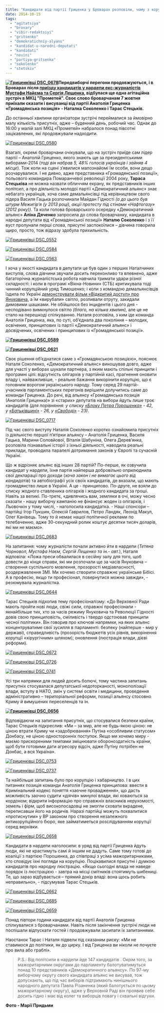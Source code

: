 ```yaml
---
title: "Кандидати від партії Гриценка у Броварах розповіли, чому з корупцією боротимуться не вилами"
date: 2014-10-15
tags: 
  - "agitatsiya"
  - "brovary"
  - "vibir-redaktsiyi"
  - "gritsenko"
  - "demokratichniy-alyans"
  - "kandidat-u-narodni-deputati"
  - "kandidati"
  - "novini"
  - "partiya-gritsenka"
  - "sokolenko"
  - "stetskiv"
---
```


**[![Гриценківці DSC_0678](https://mpz.brovary.org/wp-content/uploads/2014/10/Gritsenkivtsi-DSC_0678.jpg)](https://mpz.brovary.org/wp-content/uploads/2014/10/Gritsenkivtsi-DSC_0678.jpg)Передвиборчі перегони продовжуються, і в Броварах після [приїзду кандидатів у нардепи екс-журналістів Мустафи Найєма та Сергія Лещенка](https://mpz.brovary.org/troyanskiy-kin-u-velikiy-polititsi-top-zhurnalisti-pidtrimali-rizanenka-abi-spilno-onovlyuvati-ukrayinu/), відбулася ще одна агітаційна зустріч в МКЦ "Прометей". Своє слово броварчанам 7 жовтня приїхали сказати і висуванці від партії Анатолія Гриценка «Громадянська позиція» - Наталка Соколенко і Тарас Стецьків.**

До останньої хвилини організатори зустрічі переймалися за ймовірно малу кількість присутніх, адже – буденний день, робочий час. Однак до 16:00 у малій залі МКЦ «Прометей» набралося понад півсотні зацікавлених, які продовжували надходити.

[![Гриценківці DSC_0580](https://mpz.brovary.org/wp-content/uploads/2014/10/Gritsenkivtsi-DSC_0580.jpg)](https://mpz.brovary.org/wp-content/uploads/2014/10/Gritsenkivtsi-DSC_0580.jpg)

Взагалі, окремі броварчани очікували, що на зустріч приїде сам лідер партії – Анатолій Гриценко, якого знають ще за президентськими виборами-2014 (_тоді він набрав 5, 48% голосів українців і зайняв 4 місце_). Тож коли на сцені з’явилися малознайомі їм особи, вони дещо розчарувалися. І не дивно, адже представника «Громадянської позиції», польового командира Помаранчевої революції 2004 року, **Тараса Стецьківа** не можна назвати обличчям екрану, як представників інших політсил, а про діяльність молодої партії «Демократичний альянс» знає небагато українців, хоча саме демальянсівці під керівництвом свого лідера Василя Гацька розпочинали Майдан Гідності _(а до цього був штурм Межигір’я (у 2013 році), акції протесту під стінами «Нафтогазу» (2012 року))_. Та коли голова броварського осередку «Демократичний альянс» **Аліна Дяченко** запросила до слова броварчанку, кандидата в народні депутати від «Громадянської позиції» **Наталю Соколенко** і з її вуст пролунали перші слова, присутні заспокоїлися – дівчина говорила щиро, просто, тож відразу здобула прихильність.

[![Гриценківці DSC_0552](https://mpz.brovary.org/wp-content/uploads/2014/10/Gritsenkivtsi-DSC_0552.jpg)](https://mpz.brovary.org/wp-content/uploads/2014/10/Gritsenkivtsi-DSC_0552.jpg)

[![Гриценківці DSC_0584](https://mpz.brovary.org/wp-content/uploads/2014/10/Gritsenkivtsi-DSC_0584.jpg)](https://mpz.brovary.org/wp-content/uploads/2014/10/Gritsenkivtsi-DSC_0584.jpg)

[![Гриценківці DSC_0563](https://mpz.brovary.org/wp-content/uploads/2014/10/Gritsenkivtsi-DSC_0563.jpg)](https://mpz.brovary.org/wp-content/uploads/2014/10/Gritsenkivtsi-DSC_0563.jpg)

І хоча у якості кандидата в депутати це був один з перших Наталчиних виступів, слова дівчини звучали досить переконливо та впевнено, адже багаторічна журналістська робота навчила тримати удари різної складності: і коли в програмі «Вікна-Новини» (СТБ) критикувала тоді чинний корупційний уряд Тимошенко; і коли з командою демальянсівців їздила по Україні [демонструвати фільм «Відкритий доступ» про Януковича](https://mpz.brovary.org/zi-shvabroyu-na-vinishhuvach-yak-brovarska-vlada-namagalas-pereshkoditi-vidkritomu-dostupu/), а їм «вирубали» світло, розливали отруту, закидали димовими шашками. Не обійшлося без інцидентів і цього дня - несподівано вимкнулося світло _(благо, на кілька хвилин),_ але це не стало на перешкоді спілкуванню. Наталя розповіла, з ким іде команда Анатолія Гриценка, яка, по суті, об’єднала два покоління – молодих, освічених, принципових із партії «Демократичний альянс» і досвідчених, освічених і принципових із «Громадянської позиції».

**[![Гриценківці DSC_0589](https://mpz.brovary.org/wp-content/uploads/2014/10/Gritsenkivtsi-DSC_0589.jpg)](https://mpz.brovary.org/wp-content/uploads/2014/10/Gritsenkivtsi-DSC_0589.jpg)**

**[![Гриценківці DSC_0621](https://mpz.brovary.org/wp-content/uploads/2014/10/Gritsenkivtsi-DSC_0621.jpg)](https://mpz.brovary.org/wp-content/uploads/2014/10/Gritsenkivtsi-DSC_0621.jpg)**

Своє рішення об’єднатися саме з «Громадянською позицією», пояснює Наталя Соколенко, «Демократичний альянс» виношував довго, адже для участі у виборах шукали партнера, з яким мають спільні принципи і програмні цілі: відсутність олігархів у партійній касі, прагнення оновити владу і, найважливіше, - реальне бажання викорінити корупцію, що є головним ворогом українського народу. Тому серед 29 партій-учасників парламентських перегонів вирішили долучитись саме до команди Гриценка. До речі, від альянсу «Громадянська позиція (Анатолія Гриценка)» зі «старих» депутатів на вибори йдуть лише троє кандидатів _(для порівняння: у списку_ _[«Блоку Петра Порошенка»](http://uk.wikipedia.org/wiki/%D0%91%D0%BB%D0%BE%D0%BA_%D0%9F%D0%B5%D1%82%D1%80%D0%B0_%D0%9F%D0%BE%D1%80%D0%BE%D1%88%D0%B5%D0%BD%D0%BA%D0%B0) - 42, у [«Батьківщині»](http://uk.wikipedia.org/wiki/%D0%92%D0%9E_%D0%91%D0%B0%D1%82%D1%8C%D0%BA%D1%96%D0%B2%D1%89%D0%B8%D0%BD%D0%B0) - 26, у [«Свободі»](http://uk.wikipedia.org/wiki/%D0%92%D0%9E_%D0%A1%D0%B2%D0%BE%D0%B1%D0%BE%D0%B4%D0%B0) - 23)_.

[![Гриценківці DSC_0717](https://mpz.brovary.org/wp-content/uploads/2014/10/Gritsenkivtsi-DSC_0717.jpg)](https://mpz.brovary.org/wp-content/uploads/2014/10/Gritsenkivtsi-DSC_0717.jpg)

Під час свого виступу Наталія Соколенко коротко ознайомила присутніх із діяльністю першої п’ятірки альянсу – Анатолія Гриценка, Василя Гацька, Марини Соловйової, Віталія Шабуніна, Олега Дерев’янка, розповіла пізнавальні історії з їхньої діяльності, наводила реальні приклади, проводила паралелі дотримання законів у Європі та сучасній Україні.

Що ж відрізняє альянс від інших 28 партій? По-перше, як озвучила кандидат у нардепи, їхня партія найперша добровільно оприлюднила свої декларації про доходи (_хоча закон і не вимагає цього від кандидатів_) та автобіографії усіх своїх кандидатів, де вказали, що мають громадянство лише в Україні. А це - принципово. По-друге, не взяли до списку жодного ставленика олігархів і жодного кандидата за гроші. Навіть за великі. По-третє, «дивлячись вам, земляки в очі, можу чесно сказати - нашу виборчу кампанію не фінансує жоден із олігархів, і Льовочкін у тому числі, - наголосила кандидатка. - Наші спонсори – партійці Ігор Пукшин, Олексій Гаврилов, Петро Ландяк, Леонід Макул, Олег Канівець. Тому то й немає нашої політичної реклами по телебаченню, адже 30-секундний ролик коштує десятки тисяч доларів, які ми не маємо».

[![Гриценківці DSC_0683](https://mpz.brovary.org/wp-content/uploads/2014/10/Gritsenkivtsi-DSC_0683.jpg)](https://mpz.brovary.org/wp-content/uploads/2014/10/Gritsenkivtsi-DSC_0683.jpg)

На запитання: чому журналісти почали активно йти в нардепи (_Тетяна Чорновол, Мустафа Наєм, Сергій Лещенко та ін.- авт._), Наталя відповіла: «Ложа преси обвалилася в сесійну залу для того, щоб довести до кінця справи, які ми розпочали ще за часів Януковича – створення суспільного мовлення, прозорості медіавласності, роздержавлення ЗМІ. Ми хочемо створити справжнє українське Бібісі. А в професію, якщо ти професіонал, повернутися можна завжди», - резюмувала журналістка.

[![Гриценківці DSC_0644](https://mpz.brovary.org/wp-content/uploads/2014/10/Gritsenkivtsi-DSC_0644.jpg)](https://mpz.brovary.org/wp-content/uploads/2014/10/Gritsenkivtsi-DSC_0644.jpg)

Тарас Стецьків підхопив тему професіоналізму: «До Верховної Ради мають пройти нові люди, свіжі сили, справжні професіонали - якнайбільше тих, хто за часів режиму Януковича та Революції Гідності довів свою принциповість, сміливість і твердо одстоював принципи чесної політики». Він говорив про ключові напрямки, на яких альянс концентруватиме свої зусилля в парламенті: безпеку (найперше - мир у державі), справедливість (прозорість бюджетів усіх рівнів, викорінення корупції «хірургічним» шляхом); оновлення (люстрація влади, дієві реформи).

[![Гриценківці DSC_0672](https://mpz.brovary.org/wp-content/uploads/2014/10/Gritsenkivtsi-DSC_0672.jpg)](https://mpz.brovary.org/wp-content/uploads/2014/10/Gritsenkivtsi-DSC_0672.jpg)

[![Гриценківці DSC_0726](https://mpz.brovary.org/wp-content/uploads/2014/10/Gritsenkivtsi-DSC_0726.jpg)](https://mpz.brovary.org/wp-content/uploads/2014/10/Gritsenkivtsi-DSC_0726.jpg)

[![Гриценківці DSC_0741](https://mpz.brovary.org/wp-content/uploads/2014/10/Gritsenkivtsi-DSC_0741.jpg)](https://mpz.brovary.org/wp-content/uploads/2014/10/Gritsenkivtsi-DSC_0741.jpg)

Усі три напрямки для людей досить болючі, тому частина запитань присутніх стосувалася депутатської недоторканості, монополізації влади, вступу в НАТО, змін у системі освіти і медицини, проведення адміністративно – територіальної реформи, позиції альянсу стосовно Криму й вимушених переселенців та ін.

**[![Гриценківці DSC_0656](https://mpz.brovary.org/wp-content/uploads/2014/10/Gritsenkivtsi-DSC_0656.jpg)](https://mpz.brovary.org/wp-content/uploads/2014/10/Gritsenkivtsi-DSC_0656.jpg)**

Відповідаючи на запитання присутніх, що стосувалися безпеки країни, Тарас Стецьків підкреслив: «Ми – за мир, але не будь-якою ціною: не ціною втрати Криму чи «задобрювання» Путіна «особливим статусом» Донбасу, не ціною односторонніх поступок. Якщо ми хочемо миру - маємо прискореними темпами зміцнювати обороноздатність країни, щоб бути готовими дати агресору відсіч, адже Путіну потрібен не Донбас, а вся Україна».

[![Гриценківці DSC_0753](https://mpz.brovary.org/wp-content/uploads/2014/10/Gritsenkivtsi-DSC_0753.jpg)](https://mpz.brovary.org/wp-content/uploads/2014/10/Gritsenkivtsi-DSC_0753.jpg)

[![Гриценківці DSC_0737](https://mpz.brovary.org/wp-content/uploads/2014/10/Gritsenkivtsi-DSC_0737.jpg)](https://mpz.brovary.org/wp-content/uploads/2014/10/Gritsenkivtsi-DSC_0737.jpg)

Та найбільше запитань було про корупцію і хабарництво. І в цих питаннях позиція команди Анатолія Гриценка принципова: ввести в Кримінальний кодекс поняття «заочне провадження», що дасть можливість заочно судити «діячів» минулої влади, які ховаються за кордоном; відкрити інформацію про справжніх власників нерухомості, земель і фірм, щоб високопосадовці не змогли сховати вкрадене, переписавши його на родичів. Наразі партійці можуть похвалитися «протиснутим» у ВР законом про створення незалежного антикорупційного бюро, яке займатиметься розслідуванням корупції серед верхівки.

[![Гриценківці DSC_0658](https://mpz.brovary.org/wp-content/uploads/2014/10/Gritsenkivtsi-DSC_0658.jpg)](https://mpz.brovary.org/wp-content/uploads/2014/10/Gritsenkivtsi-DSC_0658.jpg)

Кандидати в нардепи наголосили: в уряд від партії Гриценка йдуть люди, які не крастимуть самі й іншим не дадуть. Саме тому готові до коаліції з партією Порошенка, до співпраці з усіма мажоритарниками, хто сповідує їхні погляди на корупцію. Поцікавилися присутні і думкою кандидатів про народну люстрацію. «Якщо сьогодні влада не наведе порядок із люстрацією - завтра на місці смітників стоятимуть шибениці. Те, що зараз відбувається – прямий докір владі: вона щось робить неправильно», - підсумував Тарас Стецьків.

[![Гриценківці DSC_0662](https://mpz.brovary.org/wp-content/uploads/2014/10/Gritsenkivtsi-DSC_0662.jpg)](https://mpz.brovary.org/wp-content/uploads/2014/10/Gritsenkivtsi-DSC_0662.jpg)

[![Гриценківці DSC_0685](https://mpz.brovary.org/wp-content/uploads/2014/10/Gritsenkivtsi-DSC_0685.jpg)](https://mpz.brovary.org/wp-content/uploads/2014/10/Gritsenkivtsi-DSC_0685.jpg)

[![Гриценківці DSC_0659](https://mpz.brovary.org/wp-content/uploads/2014/10/Gritsenkivtsi-DSC_0659.jpg)](https://mpz.brovary.org/wp-content/uploads/2014/10/Gritsenkivtsi-DSC_0659.jpg)

Понад півтори години кандидати від партії Анатолія Гриценка спілкувалися з броварчанами. Навіть після закінчення зустрічі люди не поспішали відпускати гостей і продовжували засипати їх запитаннями.

Наостанок Тарас і Наталя підвели під сказаним риску: «Ми не ставимося до політики, як до цирку. І від Гриценка ви ніколи не почуєте про вила або граблі».

> P.S.: Від політсили в нардепи йде 147 кандидатів . Окрім того, за мажоритарними округами до парламенту балотуватимуться понад 10 представників «Демократичного альянсу». По 97-му виборчому округу свого кандидата альянс не висував, тож допускають, що під час виборів підтримають нинішнього народного депутата Павла Різаненка (який балотується по цьому мажоритарному округу), адже у Верховній Раді він проявив себе досить гідно і має від колег та виборців повагу і схвальні відгуки.

**Фото - Марії Придьми**
